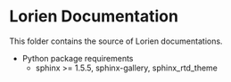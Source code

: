 Lorien Documentation
====================

This folder contains the source of Lorien documentations.

* Python package requirements
  * sphinx >= 1.5.5, sphinx-gallery, sphinx_rtd_theme

